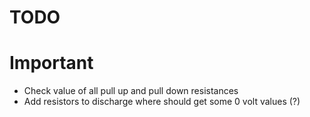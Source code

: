 # TODO

# Important

- Check value of all pull up and pull down resistances
- Add resistors to discharge where should get some 0 volt values (?)
